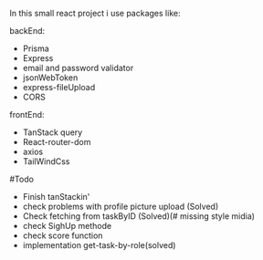 In this small react project i use packages like:

backEnd:

- Prisma
- Express
- email and password validator
- jsonWebToken
- express-fileUpload 
- CORS

frontEnd:

- TanStack query
- React-router-dom
- axios
- TailWindCss

#Todo
- Finish tanStackin'
- check problems with profile picture upload (Solved)
- Check fetching from taskByID (Solved)(# missing style midia)
- check SighUp methode
- check score function
- implementation get-task-by-role(solved)
